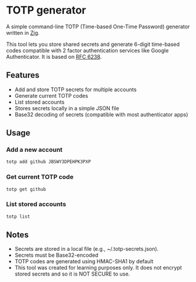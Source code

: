 # TOTP generator

A simple command-line TOTP (Time-based One-Time Password) generator written in [Zig](https://ziglang.org/).

This tool lets you store shared secrets and generate 6-digit time-based codes compatible with 2 factor authentication services like Google Authenticator. It is based on [RFC 6238](https://datatracker.ietf.org/doc/html/rfc6238).

## Features

- Add and store TOTP secrets for multiple accounts
- Generate current TOTP codes
- List stored accounts
- Stores secrets locally in a simple JSON file
- Base32 decoding of secrets (compatible with most authenticator apps)

## Usage

### Add a new account
```bash
totp add github JBSWY3DPEHPK3PXP
```

### Get current TOTP code
```sh
totp get github
```

### List stored accounts
```sh
totp list
```

## Notes
* Secrets are stored in a local file (e.g., ~/.totp-secrets.json).
* Secrets must be Base32-encoded
* TOTP codes are generated using HMAC-SHA1 by default
* This tool was created for learning purposes only. It does not encrypt stored secrets and so it is NOT SECURE to use.
